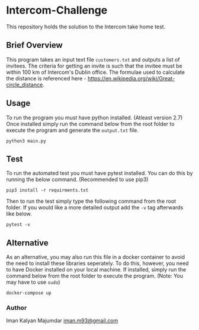# Intercom-Challenge
This repository holds the solution to the Intercom take home test.

## Brief Overview

This program takes an input text file `customers.txt` and outputs a list of invitees. The criteria for getting an invite is such that the invitee must be within 100 km of Intercom's Dublin office. The formulae used to calculate the distance is referenced here - https://en.wikipedia.org/wiki/Great-circle_distance.

## Usage

To run the program you must have python installed. (Atleast version 2.7) Once installed simply run the command below from the root folder to execute the program and generate the `output.txt` file.

```
python3 main.py
```

## Test

To run the automated test you must have pytest installed. You can do this by running the below command. (Recommended to use pip3)

```
pip3 install -r requirments.txt
```

Then to run the test simply type the following command from the root folder. If you would like a more detailed output add the `-v` tag afterwards like below.

```
pytest -v
```

## Alternative

As an alternative, you may also run this file in a docker container to avoid the need to install these libraries seperately. To do this, however, you need to have Docker installed on your local machine. If installed, simply run the command below from the root folder to execute the program. (Note: You may have to use `sudo`)

```
docker-compose up
```

### Author

Iman Kalyan Majumdar <iman.m93@gmail.com>
